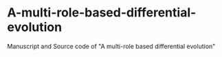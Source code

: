 # A-multi-role-based-differential-evolution
Manuscript and Source code of "A multi-role based differential evolution"
